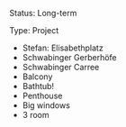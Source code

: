 Status: Long-term

Type: Project

- Stefan: Elisabethplatz
- Schwabinger Gerberhöfe
- Schwabinger Carree
- Balcony
- Bathtub!
- Penthouse
- Big windows
- 3 room



